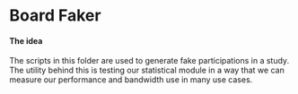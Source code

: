 # Board Faker

#### The idea
The scripts in this folder are used to generate fake participations in a study. The utility behind this is testing our statistical module in a way that we can measure our performance and bandwidth use in many use cases.

